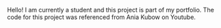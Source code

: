 Hello!
I am currently a student and this project is part of my portfolio.
The code for this project was referenced from Ania Kubow on Youtube.
